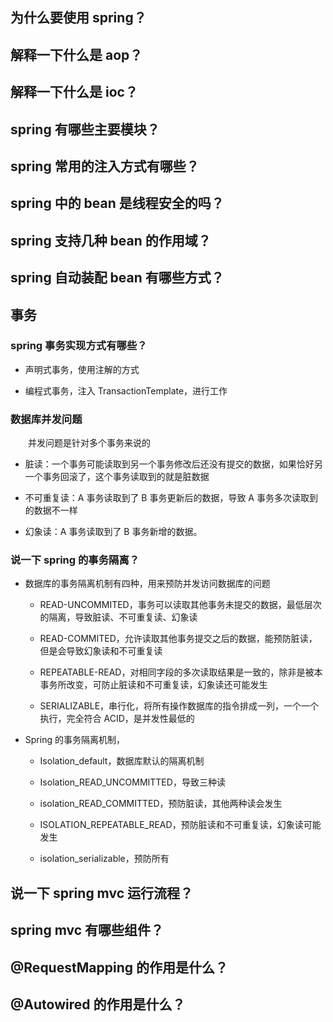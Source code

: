 ## 为什么要使用 spring？
## 解释一下什么是 aop？
## 解释一下什么是 ioc？
## spring 有哪些主要模块？
## spring 常用的注入方式有哪些？
## spring 中的 bean 是线程安全的吗？
## spring 支持几种 bean 的作用域？
## spring 自动装配 bean 有哪些方式？


## 事务

### spring 事务实现方式有哪些？

- 声明式事务，使用注解的方式

- 编程式事务，注入 TransactionTemplate，进行工作

### 数据库并发问题

&emsp;&emsp;并发问题是针对多个事务来说的

- 脏读：一个事务可能读取到另一个事务修改后还没有提交的数据，如果恰好另一个事务回滚了，这个事务读取到的就是脏数据

- 不可重复读：A 事务读取到了 B 事务更新后的数据，导致 A 事务多次读取到的数据不一样

- 幻象读：A 事务读取到了 B 事务新增的数据。

### 说一下 spring 的事务隔离？

- 数据库的事务隔离机制有四种，用来预防并发访问数据库的问题

    - READ-UNCOMMITED，事务可以读取其他事务未提交的数据，最低层次的隔离，导致脏读、不可重复读、幻象读

    - READ-COMMITED，允许读取其他事务提交之后的数据，能预防脏读，但是会导致幻象读和不可重复读

    - REPEATABLE-READ，对相同字段的多次读取结果是一致的，除非是被本事务所改变，可防止脏读和不可重复读，幻象读还可能发生

    - SERIALIZABLE，串行化，将所有操作数据库的指令排成一列，一个一个执行，完全符合 ACID，是并发性最低的

- Spring 的事务隔离机制，

    - Isolation_default，数据库默认的隔离机制

    - Isolation_READ_UNCOMMITTED，导致三种读

    - isolation_READ_COMMITTED，预防脏读，其他两种读会发生

    - ISOLATION_REPEATABLE_READ，预防脏读和不可重复读，幻象读可能发生

    - isolation_serializable，预防所有



## 说一下 spring mvc 运行流程？

## spring mvc 有哪些组件？

## @RequestMapping 的作用是什么？

## @Autowired 的作用是什么？